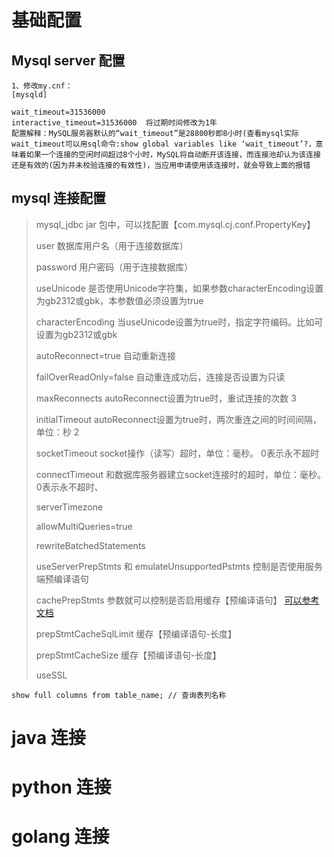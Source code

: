 # 基础配置

## Mysql server 配置

```
1、修改my.cnf：
[mysqld]

wait_timeout=31536000        
interactive_timeout=31536000  将过期时间修改为1年 
配置解释：MySQL服务器默认的“wait_timeout”是28800秒即8小时(查看mysql实际wait_timeout可以用sql命令:show global variables like ‘wait_timeout’?，意味着如果一个连接的空闲时间超过8个小时，MySQL将自动断开该连接，而连接池却认为该连接还是有效的(因为并未校验连接的有效性)，当应用申请使用该连接时，就会导致上面的报错

```

## mysql 连接配置

> mysql_jdbc jar 包中，可以找配置【com.mysql.cj.conf.PropertyKey】
>
> user 数据库用户名（用于连接数据库）
>
> password 用户密码（用于连接数据库）
>
> useUnicode 是否使用Unicode字符集，如果参数characterEncoding设置为gb2312或gbk，本参数值必须设置为true
>
> characterEncoding 当useUnicode设置为true时，指定字符编码。比如可设置为gb2312或gbk
>
> autoReconnect=true 自动重新连接
>
> failOverReadOnly=false   自动重连成功后，连接是否设置为只读
>
> maxReconnects autoReconnect设置为true时，重试连接的次数 3
>
> initialTimeout autoReconnect设置为true时，两次重连之间的时间间隔，单位：秒 2
>
> socketTimeout socket操作（读写）超时，单位：毫秒。 0表示永不超时
>
> connectTimeout 和数据库服务器建立socket连接时的超时，单位：毫秒。 0表示永不超时、
>
> serverTimezone
>
> allowMultiQueries=true
>
> rewriteBatchedStatements 
>
> useServerPrepStmts  和 emulateUnsupportedPstmts  控制是否使用服务端预编译语句
>
> cachePrepStmts  参数就可以控制是否启用缓存【预编译语句】 [可以参考文档](https://www.cnblogs.com/micrari/p/7112781.html)
>
> prepStmtCacheSqlLimit   缓存【预编译语句-长度】
>
> prepStmtCacheSize   缓存【预编译语句-长度】
>
> useSSL

```
show full columns from table_name; // 查询表列名称
```

# java 连接

# python 连接

# golang 连接













